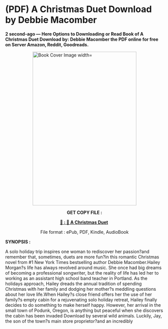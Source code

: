 # (PDF) A Christmas Duet Download by Debbie Macomber

<p><strong>2 second-ago &mdash; Here Options to Downloading or Read Book of A Christmas Duet Download by: Debbie Macomber the PDF online for free on Server Amazon, Reddit, Goodreads.</strong></p><p><a href="https://us.ebookarea.xyz/?book=205436000-a-christmas-duet"><img style="display: block; margin-left: auto; margin-right: auto;" src="https://i.gr-assets.com/images/S/compressed.photo.goodreads.com/books/1718286822l/205436000.jpg" alt="Book Cover Image width=" width="330" height="488" /></a></p><p style="text-align: center;"><strong>GET COPY FILE :</strong></p><p style="text-align: center;"><strong><a href="https://us.ebookarea.xyz/?book=205436000-a-christmas-duet" target="_blank" rel="noopener">📢 : 🔗 A Christmas Duet</a>&nbsp;</strong></p><p style="text-align: center;">File format : ePub, PDF, Kindle, AudioBook</p><p><strong>SYNOPSIS :</strong></p><p>A solo holiday trip inspires one woman to rediscover her passion?and remember that, sometimes, duets are more fun?in this romantic Christmas novel from #1 New York Times bestselling author Debbie Macomber.Hailey Morgan?s life has always revolved around music. She once had big dreams of becoming a professional songwriter, but the reality of life has led her to working as an assistant high school band teacher in Portland. As the holidays approach, Hailey dreads the annual tradition of spending Christmas with her family and dodging her mother?s meddling questions about her love life.When Hailey?s close friend offers her the use of her family?s empty cabin for a rejuvenating solo holiday retreat, Hailey finally decides to do something to make herself happy. However, her arrival in the small town of Podunk, Oregon, is anything but peaceful when she discovers the cabin has been invaded Download by several wild animals. Luckily, Jay, the son of the town?s main store proprietor?and an incredibly </p>
